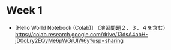  # Week 1

  - [Hello World Notebook (Colab)] （演習問題２、３、４を含む）
    https://colab.research.google.com/drive/13dsA4abH-jD0oLry2EQyMe6pWGrUlW6y?usp=sharing
